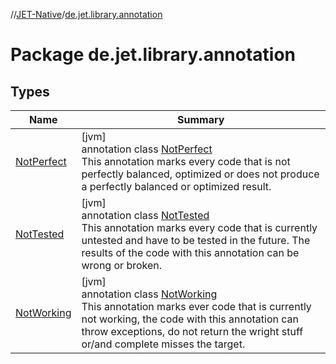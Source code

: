 //[JET-Native](../../index.md)/[de.jet.library.annotation](index.md)

# Package de.jet.library.annotation

## Types

| Name | Summary |
|---|---|
| [NotPerfect](-not-perfect/index.md) | [jvm]<br>annotation class [NotPerfect](-not-perfect/index.md)<br>This annotation marks every code that is not perfectly balanced, optimized or does not produce a perfectly balanced or optimized result. |
| [NotTested](-not-tested/index.md) | [jvm]<br>annotation class [NotTested](-not-tested/index.md)<br>This annotation marks every code that is currently untested and have to be tested in the future. The results of the code with this annotation can be wrong or broken. |
| [NotWorking](-not-working/index.md) | [jvm]<br>annotation class [NotWorking](-not-working/index.md)<br>This annotation marks ever code that is currently not working, the code with this annotation can throw exceptions, do not return the wright stuff or/and complete misses the target. |
